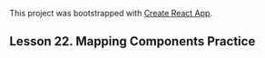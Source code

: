 This project was bootstrapped with [Create React App](https://github.com/facebook/create-react-app).

## Lesson 22. Mapping Components Practice
